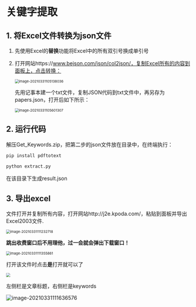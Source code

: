 # 关键字提取

## 1. 将Excel文件转换为json文件

1. 先使用Excel的**替换**功能将Excel中的所有双引号换成单引号

2. 打开网站https://www.bejson.com/json/col2json/，复制Excel所有的内容到面板上，点击转换：

   <img src="https://raw.githubusercontent.com/PPjmchen/Notes-Imgs/main/image-20210331105138036.png" alt="image-20210331105138036" style="zoom:67%;" />

   先用记事本建一个txt文件，复制JSON代码到txt文件中，再另存为papers.json，打开后如下所示：

   <img src="https://raw.githubusercontent.com/PPjmchen/Notes-Imgs/main/image-20210331105601307.png" alt="image-20210331105601307" style="zoom:67%;" />

## 2. 运行代码

解压Get_Keywords.zip，把第二步的json文件放在目录中，在终端执行：

```bash
pip install pdftotext

python extract.py
```

在该目录下生成result.json

## 3. 导出excel

文件打开并复制所有内容，打开网站http://j2e.kpoda.com/，粘贴到面板并导出Excel2003文件.

<img src="C:/Users/Administrator/AppData/Roaming/Typora/typora-user-images/image-20210331111232718.png" alt="image-20210331111232718" style="zoom:67%;" />

​	**跳出收费窗口后不用理他，过一会就会弹出下载窗口！**

<img src="https://raw.githubusercontent.com/PPjmchen/Notes-Imgs/main/image-20210331111355861.png" alt="image-20210331111355861" style="zoom:67%;" />

打开该文件时点击**是**打开就可以了

<img src="https://raw.githubusercontent.com/PPjmchen/Notes-Imgs/main/image-20210331111430022.png" style="zoom: 67%;" />

左侧栏是文章标题，右侧栏是keywords

![image-20210331111636576](https://raw.githubusercontent.com/PPjmchen/Notes-Imgs/main/image-20210331111636576.png)